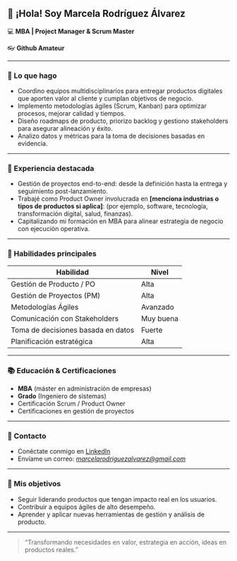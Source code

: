 <!--
**Marcela-Rodriguez-Alvarez/Marcela-Rodriguez-Alvarez** is a ✨ _special_ ✨ repository because its `README.md` (this file) appears on your GitHub profile.
-->

## 👋 ¡Hola! Soy Marcela Rodríguez Álvarez

:computer: **MBA | Project Manager & Scrum Master**

:eyeglasses: **Github Amateur**

---

### 🔭 Lo que hago

- Coordino equipos multidisciplinarios para entregar productos digitales que aporten valor al cliente y cumplan objetivos de negocio.
- Implemento metodologías ágiles (Scrum, Kanban) para optimizar procesos, mejorar calidad y tiempos.
- Diseño roadmaps de producto, priorizo backlog y gestiono stakeholders para asegurar alineación y éxito.
- Analizo datos y métricas para la toma de decisiones basadas en evidencia.

---

### 💼 Experiencia destacada

- Gestión de proyectos end-to-end: desde la definición hasta la entrega y seguimiento post-lanzamiento.
- Trabajé como Product Owner involucrada en **[menciona industrias o tipos de productos si aplica]**: (por ejemplo, software, tecnología, transformación digital, salud, finanzas).
- Capitalizando mi formación en MBA para alinear estrategia de negocio con ejecución operativa.

---

### 🎯 Habilidades principales

| Habilidad | Nivel |
|---|---|
| Gestión de Producto / PO | Alta |
| Gestión de Proyectos (PM) | Alta |
| Metodologías Ágiles | Avanzado |
| Comunicación con Stakeholders | Muy buena |
| Toma de decisiones basada en datos | Fuerte |
| Planificación estratégica | Alta |

---

### 📚 Educación & Certificaciones

- **MBA** (máster en administración de empresas)  
- **Grado** (Ingeniero de sistemas) 
- Certificación Scrum / Product Owner 
- Certificaciones en gestión de proyectos 

---

### 🔗 Contacto

- Conéctate conmigo en [LinkedIn](https://www.linkedin.com/in/marcela-rodriguez-alvarez-mba-pm-po/)
- Envíame un correo: *marcelarodriguezalvarez@gmail.com*


---

### 🚀 Mis objetivos

- Seguir liderando productos que tengan impacto real en los usuarios.
- Contribuir a equipos ágiles de alto desempeño.
- Aprender y aplicar nuevas herramientas de gestión y análisis de producto.

---

> “Transformando necesidades en valor, estrategia en acción, ideas en productos reales.”
